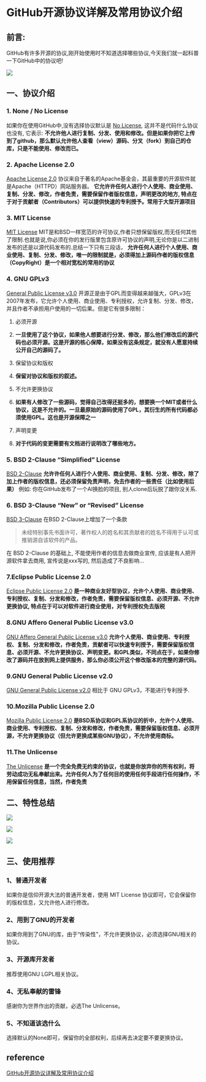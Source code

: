 # GitHub开源协议详解及常用协议介绍
## 前言:

GitHub有许多开源的协议,刚开始使用时不知道选择哪些协议,今天我们就一起科普一下GitHub中的协议吧!

![](./imgs/20200206114155917.png)
## 一、协议介绍

### 1. None / No License

如果你在使用GitHub中,没有选择协议默认是 [No License](https://choosealicense.com/no-permission/), 这并不是代码什么协议也没有, 它表示: **不允许他人进行复制、分发、使用和修改。但是如果你把它上传到了github，那么默认允许他人查看（view）源码、分叉（fork）到自己的仓库，只是不能使用、修改而已。**

### 2. Apache License 2.0

[Apache License 2.0](https://choosealicense.com/licenses/apache-2.0/) 协议来自于著名的Apache基金会，其最重要的开源软件就是Apache（HTTPD）网站服务器。 **它允许许任何人进行个人使用、商业使用、复制、分发、修改，作者免责，需要保留作者版权信息，声明更改的地方, 特点在于对于贡献者（Contributors）可以提供快速的专利授予。常用于大型开源项目**

### 3. MIT License

[MIT License](https://choosealicense.com/licenses/mit/) MIT是和BSD一样宽范的许可协议,作者只想保留版权,而无任何其他了限制.也就是说,你必须在你的发行版里包含原许可协议的声明,无论你是以二进制发布的还是以源代码发布的.总结一下只有三段话， **允许任何人进行个人使用、商业使用、复制、分发、修改，唯一的限制就是，必须得加上源码作者的版权信息（CopyRight）是一个相对宽松的常用的协议**

### 4. GNU GPLv3

[General Public License v3.0](https://choosealicense.com/licenses/gpl-3.0/) 开源正是由于GPL而变得越来越强大，GPLv3在2007年发布，它允许个人使用、商业使用、专利授权，允许复制、分发、修改，并且作者不承担用户使用的一切后果。但是它有很多限制：

1. 必须开源
1. **一旦使用了这个协议，如果他人想要进行分发、修改，那么他们修改后的源代码也必须开源。这是开源的核心保障，如果没有这条规定，就没有人愿意持续公开自己的源码了。**

2. 保留协议和版权
2. **保留对协议和版权的叙述。**

3. 不允许更换协议
3. **如果有人修改了一些源码，觉得自己改得还挺多的，想要换一个MIT或者什么协议，这是不允许的。一旦最原始的源码使用了GPL，其衍生的所有代码都必须使用GPL。这也是开源保障之一**

4. 声明变更
4. **对于代码的变更需要有文档进行说明改了哪些地方。**

### 5. BSD 2-Clause “Simplified” License

[BSD 2-Clause](https://choosealicense.com/licenses/bsd-2-clause/) **允许许任何人进行个人使用、商业使用、复制、分发、修改，除了加上作者的版权信息，还必须保留免责声明，免去作者的一些责任（比如使用后果）** 例如: 你在GitHub发布了一个AI换脸的项目, 别人clone后玩脱了跟你没关系.

### 6. BSD 3-Clause “New” or “Revised” License

[BSD 3-Clause](https://choosealicense.com/licenses/bsd-3-clause/) 在BSD 2-Clause上增加了一个条款

> 未经特别事先书面许可，著作权人的姓名和其贡献者的姓名不得用于认可或推销源自该软件的产品。  

在 BSD 2-Clause 的基础上, 不能使用作者的信息去做商业宣传, 应该是有人把开源软件拿去商用, 宣传说是xxx写的, 然后造成了不良影响…

### 7.Eclipse Public License 2.0

[Eclipse Public License 2.0](https://choosealicense.com/licenses/epl-2.0/) **是一种商业友好型协议，允许个人使用、商业使用、专利授权、复制、分发和修改，作者免责，需要保留版权信息、必须开源、不允许更换协议, 特点在于可以对软件进行商业使用，对专利授权免去版税**

### 8.GNU Affero General Public License v3.0

[GNU Affero General Public License v3.0](https://choosealicense.com/licenses/agpl-3.0/) **允许个人使用、商业使用、专利授权、复制、分发和修改，作者免责，贡献者可以快速专利授予，需要保留版权信息、必须开源、不允许更换协议、声明变更。和GPL类似，不同点在于，如果你修改了源码并在放到网上提供服务，那么你必须公开这个修改版本的完整的源代码。**

### 9.GNU General Public License v2.0

[GNU General Public License v2.0](https://choosealicense.com/licenses/gpl-2.0/) 相比于 GNU GPLv3，不能进行专利授予.

### 10.Mozilla Public License 2.0

[Mozilla Public License 2.0](https://choosealicense.com/licenses/mpl-2.0/) **是BSD系协议和GPL系协议的折中，允许个人使用、商业使用、专利授权、复制、分发和修改，作者免责，需要保留版权信息、必须开源，不允许更换协议（但允许更换成某些GNU协议），不允许使用商标。**

### 11.The Unlicense

[The Unlicense](https://choosealicense.com/licenses/un./imgs/) **是一个完全免费无约束的协议，也就是你放弃你的所有权利，将劳动成功无私奉献出来。允许任何人为了任何目的使用任何手段进行任何操作，不用保留任何信息，当然，作者免责**

## 二、特性总结

![](./imgs/2020020613062747.jpg)

![](./imgs/20200206130636513.jpg)

![](./imgs/20200206130652248.jpg)
## 三、使用推荐

### 1、普通开发者

如果你是信仰开源大法的普通开发者，使用 MIT License 协议即可，它会保留你的版权信息，又允许他人进行修改。

### 2、用到了GNU的开发者

如果你用到了GNU的库，由于“传染性”，不允许更换协议，必须选择GNU相关的协议。

### 3、开源库开发者

推荐使用GNU LGPL相关协议。

### 4、无私奉献的雷锋

感谢你为世界作出的贡献，必选The Unlicense。

### 5、不知道该选什么

选择默认的None即可，保留你的全部权利，后续再去决定要不要更换协议。

## reference

[GitHub开源协议详解及常用协议介绍](https://blog.csdn.net/qq_42768234/article/details/104193778)
